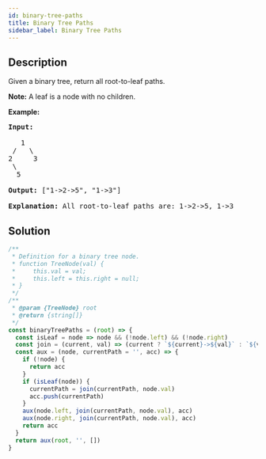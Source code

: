 ```yaml
---
id: binary-tree-paths
title: Binary Tree Paths
sidebar_label: Binary Tree Paths
---
```

## Description
<div class="description">
<p>Given a binary tree, return all root-to-leaf paths.</p>

<p><strong>Note:</strong>&nbsp;A leaf is a node with no children.</p>

<p><strong>Example:</strong></p>

<pre>
<strong>Input:</strong>

   1
 /   \
2     3
 \
  5

<strong>Output:</strong> [&quot;1-&gt;2-&gt;5&quot;, &quot;1-&gt;3&quot;]

<strong>Explanation:</strong> All root-to-leaf paths are: 1-&gt;2-&gt;5, 1-&gt;3
</pre>
</div>

## Solution
```javascript
/**
 * Definition for a binary tree node.
 * function TreeNode(val) {
 *     this.val = val;
 *     this.left = this.right = null;
 * }
 */
/**
 * @param {TreeNode} root
 * @return {string[]}
 */
const binaryTreePaths = (root) => {
  const isLeaf = node => node && (!node.left) && (!node.right)
  const join = (current, val) => (current ? `${current}->${val}` : `${val}`)
  const aux = (node, currentPath = '', acc) => {
    if (!node) {
      return acc
    }
    if (isLeaf(node)) {
      currentPath = join(currentPath, node.val)
      acc.push(currentPath)
    }
    aux(node.left, join(currentPath, node.val), acc)
    aux(node.right, join(currentPath, node.val), acc)
    return acc
  }
  return aux(root, '', [])
}

```